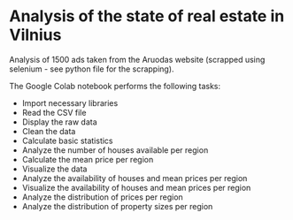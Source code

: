 # Analysis of the state of real estate in Vilnius 

Analysis of 1500 ads taken from the Aruodas website (scrapped using selenium - see python file for the scrapping). 

The Google Colab notebook performs the following tasks:

- Import necessary libraries
- Read the CSV file
- Display the raw data
- Clean the data
- Calculate basic statistics
- Analyze the number of houses available per region
- Calculate the mean price per region
- Visualize the data
- Analyze the availability of houses and mean prices per region
- Visualize the availability of houses and mean prices per region
- Analyze the distribution of prices per region
- Analyze the distribution of property sizes per region
